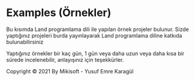 # Examples (Örnekler)
Bu kısımda Land programlama dili ile yapılan örnek projeler bulunur. Sizde yaptığınız projeleri burda yayınlayarak Land programlama diline katkıda bulunabilirsiniz

Yaptığınız örnekler bir kaç gün, 1 gün veya daha uzun veya daha kısa bir sürede incelenebilir, anlayışınız için teşekkürler.

Copyright © 2021 By Mikisoft - Yusuf Emre Karagül
